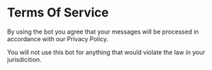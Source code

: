 # Terms Of Service

By using the bot you agree that your messages will be processed in accordance with our Privacy Policy.

You will not use this bot for anything that would violate the law in your jurisdicition.
